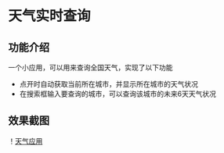 # 天气实时查询
## 功能介绍
一个小应用，可以用来查询全国天气，实现了以下功能
+ 点开时自动获取当前所在城市，并显示所在城市的天气状况
+ 在搜索框输入要查询的城市，可以查询该城市的未来6天天气状况
## 效果截图
！[天气应用](https://zsqosos.github.io/weather/)

